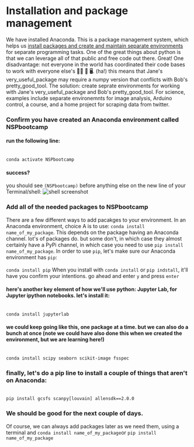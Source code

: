 # Installation and package management

We have installed Anaconda. This is a package management system, which helps us [install packages and create and maintain separate environments](https://docs.conda.io/projects/conda/en/latest/user-guide/tasks/manage-environments.html#) for separate programming tasks. One of the great things about python is that we can leverage all of that public and free code out there. Great! One disadvantage: not everyone in the world has coordinated their code bases to work with everyone else's 🤼‍♂️ 🤺 🖥. (ha!) this means that Jane's very_useful_package may require a numpy version that conflicts with Bob's pretty_good_tool. The solution: create seprate environments for working with Jane's very_useful_package and Bob's pretty_good_tool. For science, examples include separate environemnts for image analysis, Arduino control, a course, and a home project for scraping data from twitter. 

### Confirm you have created an Anaconda environment called NSPbootcamp
#### run the following line:
<br>```conda activate NSPbootcamp```
#### success?
you should see ```(NSPbootcamp)``` before anything else on the new line of your Terminal/shell:
![shell screenshot](https://github.com/danieljdenman/NSPbootcamp/blob/master/res/activate_env.png)
<br>

### Add all of the needed packages to NSPbootcamp
There are a few different ways to add pacakges to your environment. In an Anaconda environment, choice A is to use: ```conda install name_of_my_package```. This depends on the package having an Anaconda channel. lot's of packages do. but some don't, in which case they almost certainly have a PyPi channel, in which case you need to use ```pip install name_of_my_package```. In order to use ```pip```, let's make sure our Anaconda environment has ```pip```:
<br>
<br> ```conda install pip```
When you install with ```conda install``` or ```pip indstall```, it'll have you confirm your intentions. go ahead and enter ```y``` and press ```enter```
#### here's another key element of how we'll use python: Jupyter Lab, for Jupyter ipython notebooks. let's install it: 
<br> ```conda install jupyterlab```

#### we could keep going like this, one package at a time. but we can also do a bunch at once (note we could have also done this when we created the environment, but we are learning here!)
<br> ```conda install scipy seaborn scikit-image fsspec```

### finally, let's do a pip line to install a couple of things that aren't on Anaconda: 
<br> ```pip install gcsfs scanpy[louvain] allensdk==2.0.0```
<br>

### We should be good for the next couple of days. 
Of course, we can always add packages later as we need them, using a terminal and ```conda install name_of_my_package```or ```pip install name_of_my_package```

